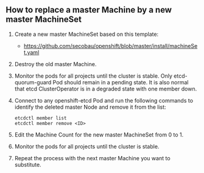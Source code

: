 ## How to replace a master Machine by a new master MachineSet

1. Create a new master MachineSet based on this template:
   * https://github.com/secobau/openshift/blob/master/install/machineSet.yaml
1. Destroy the old master Machine.
1. Monitor the pods for all projects until the cluster is stable.
Only etcd-quorum-guard Pod should remain in a pending state. 
It is also normal that etcd ClusterOperator is in a degraded state with one member down.
1. Connect to any openshift-etcd Pod and run the following commands to identify the deleted master Node and remove it from the list:
   
   ```
   etcdctl member list
   etcdctl member remove <ID>   
   ```
1. Edit the Machine Count for the new master MachineSet from 0 to 1.
1. Monitor the pods for all projects until the cluster is stable.
1. Repeat the process with the next master Machine you want to substitute.
